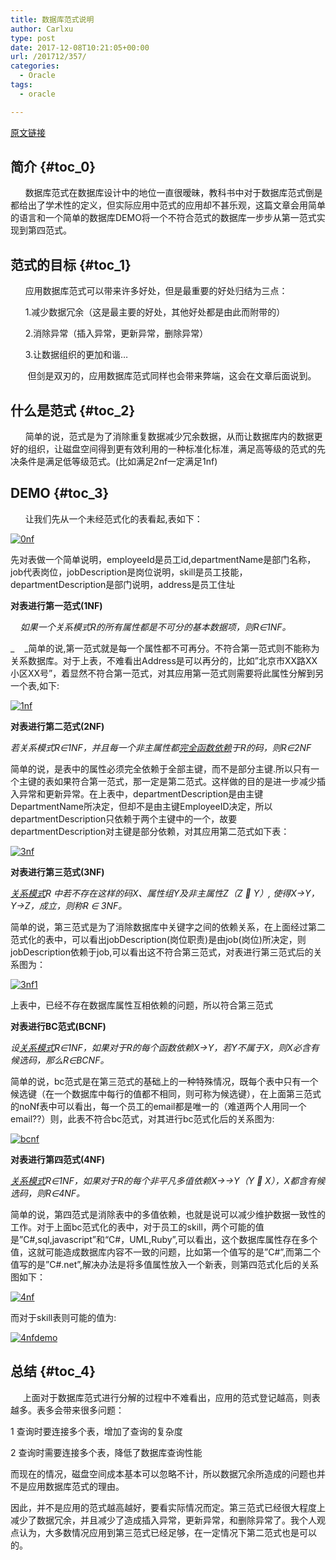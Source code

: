 ```yaml
---
title: 数据库范式说明
author: Carlxu
type: post
date: 2017-12-08T10:21:05+00:00
url: /201712/357/
categories:
  - Oracle
tags:
  - oracle

---
```

[原文链接][1]

## **简介** {#toc_0}

      数据库范式在数据库设计中的地位一直很暧昧，教科书中对于数据库范式倒是都给出了学术性的定义，但实际应用中范式的应用却不甚乐观，这篇文章会用简单的语言和一个简单的数据库DEMO将一个不符合范式的数据库一步步从第一范式实现到第四范式。

<!--more-->

## **范式的目标** {#toc_1}

      应用数据库范式可以带来许多好处，但是最重要的好处归结为三点：

      1.减少数据冗余（这是最主要的好处，其他好处都是由此而附带的）

      2.消除异常（插入异常，更新异常，删除异常）

      3.让数据组织的更加和谐…

       但剑是双刃的，应用数据库范式同样也会带来弊端，这会在文章后面说到。

## **什么是范式** {#toc_2}

      简单的说，范式是为了消除重复数据减少冗余数据，从而让数据库内的数据更好的组织，让磁盘空间得到更有效利用的一种标准化标准，满足高等级的范式的先决条件是满足低等级范式。(比如满足2nf一定满足1nf)

## **DEMO** {#toc_3}

      让我们先从一个未经范式化的表看起,表如下：

[![0nf][2]][3]

先对表做一个简单说明，employeeId是员工id,departmentName是部门名称，job代表岗位，jobDescription是岗位说明，skill是员工技能，departmentDescription是部门说明，address是员工住址

**对表进行第一范式(1NF)**

    _如果一个关系模式R的所有属性都是不可分的基本数据项，则R∈1NF。_

_    _简单的说,第一范式就是每一个属性都不可再分。不符合第一范式则不能称为关系数据库。对于上表，不难看出Address是可以再分的，比如”北京市XX路XX小区XX号”，着显然不符合第一范式，对其应用第一范式则需要将此属性分解到另一个表,如下:

[![1nf][4]][5]

**对表进行第二范式(2NF)**

_若关系模式R∈1NF，并且每一个非主属性都_[_完全函数依赖_][6]_于R的码，则R∈2NF_

简单的说，是表中的属性必须完全依赖于全部主键，而不是部分主键.所以只有一个主键的表如果符合第一范式，那一定是第二范式。这样做的目的是进一步减少插入异常和更新异常。在上表中，departmentDescription是由主键DepartmentName所决定，但却不是由主键EmployeeID决定，所以departmentDescription只依赖于两个主键中的一个，故要departmentDescription对主键是部分依赖，对其应用第二范式如下表：

[![3nf][7]][8]

**对表进行第三范式(3NF)**

[_关系模式_][9]_R 中若不存在这样的码X、属性组Y及非主属性Z（Z  Y）, 使得X→Y，Y→Z，成立，则称R ∈ 3NF。_

简单的说，第三范式是为了消除数据库中关键字之间的依赖关系，在上面经过第二范式化的表中，可以看出jobDescription(岗位职责)是由job(岗位)所决定，则jobDescription依赖于job,可以看出这不符合第三范式，对表进行第三范式后的关系图为：

[![3nf1][10]][11]

上表中，已经不存在数据库属性互相依赖的问题，所以符合第三范式

**对表进行BC范式(BCNF)**

_设_[_关系模式_][9]_R∈1NF，如果对于R的每个函数依赖X→Y，若Y不属于X，则X必含有候选码，那么R∈BCNF。_

简单的说，bc范式是在第三范式的基础上的一种特殊情况，既每个表中只有一个候选键（在一个数据库中每行的值都不相同，则可称为候选键），在上面第三范式的noNf表中可以看出，每一个员工的email都是唯一的（难道两个人用同一个email??）则，此表不符合bc范式，对其进行bc范式化后的关系图为:

[![bcnf][12]][13]

**对表进行第四范式(4NF)**

[_关系模式_][9]_R∈1NF，如果对于R的每个非平凡多值依赖X→→Y（Y  X），X都含有候选码，则R∈4NF。_

简单的说，第四范式是消除表中的多值依赖，也就是说可以减少维护数据一致性的工作。对于上面bc范式化的表中，对于员工的skill，两个可能的值是”C#,sql,javascript”和“C#，UML,Ruby”,可以看出，这个数据库属性存在多个值，这就可能造成数据库内容不一致的问题，比如第一个值写的是”C#”,而第二个值写的是”C#.net”,解决办法是将多值属性放入一个新表，则第四范式化后的关系图如下：

[![4nf][14]][15]

而对于skill表则可能的值为:

[![4nfdemo][16]][17]

## **总结** {#toc_4}

     上面对于数据库范式进行分解的过程中不难看出，应用的范式登记越高，则表越多。表多会带来很多问题：

1 查询时要连接多个表，增加了查询的复杂度

2 查询时需要连接多个表，降低了数据库查询性能

而现在的情况，磁盘空间成本基本可以忽略不计，所以数据冗余所造成的问题也并不是应用数据库范式的理由。

因此，并不是应用的范式越高越好，要看实际情况而定。第三范式已经很大程度上减少了数据冗余，并且减少了造成插入异常，更新异常，和删除异常了。我个人观点认为，大多数情况应用到第三范式已经足够，在一定情况下第二范式也是可以的。

 [1]: http://www.cnblogs.com/CareySon/archive/2010/02/16/1668803.html
 [2]: https://www.carlxu.cn/wp-content/uploads/2017/12/0nf_thumb.png "0nf"
 [3]: http://images.cnblogs.com/cnblogs_com/CareySon/WindowsLiveWriter/ebfdc5eb7fff_14F19/0nf_2.png
 [4]: https://www.carlxu.cn/wp-content/uploads/2017/12/1nf_thumb.png "1nf"
 [5]: http://images.cnblogs.com/cnblogs_com/CareySon/WindowsLiveWriter/ebfdc5eb7fff_14F19/1nf_2.png
 [6]: http://baike.baidu.com/view/228997.htm
 [7]: https://www.carlxu.cn/wp-content/uploads/2017/12/3nf_thumb.png "3nf"
 [8]: http://images.cnblogs.com/cnblogs_com/CareySon/WindowsLiveWriter/ebfdc5eb7fff_14F19/3nf_2.png
 [9]: http://baike.baidu.com/view/68347.htm
 [10]: https://www.carlxu.cn/wp-content/uploads/2017/12/3nf1_thumb.png "3nf1"
 [11]: http://images.cnblogs.com/cnblogs_com/CareySon/WindowsLiveWriter/ebfdc5eb7fff_14F19/3nf1_2.png
 [12]: https://www.carlxu.cn/wp-content/uploads/2017/12/bcnf_thumb.png "bcnf"
 [13]: http://images.cnblogs.com/cnblogs_com/CareySon/WindowsLiveWriter/ebfdc5eb7fff_14F19/bcnf_2.png
 [14]: https://www.carlxu.cn/wp-content/uploads/2017/12/4nf_thumb.png "4nf"
 [15]: http://images.cnblogs.com/cnblogs_com/CareySon/WindowsLiveWriter/ebfdc5eb7fff_14F19/4nf_2.png
 [16]: https://www.carlxu.cn/wp-content/uploads/2017/12/4nfdemo_thumb.png "4nfdemo"
 [17]: http://images.cnblogs.com/cnblogs_com/CareySon/WindowsLiveWriter/ebfdc5eb7fff_14F19/4nfdemo_2.png